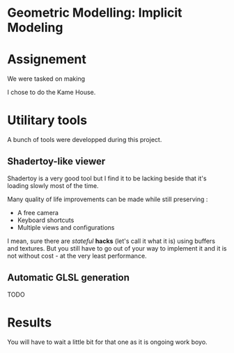 # Geometric Modelling: Implicit Modeling

# Assignement

We were tasked on making

I chose to do the Kame House.

# Utilitary tools

A bunch of tools were developped during this project.

## Shadertoy-like viewer

Shadertoy is a very good tool but I find it to be lacking beside that it's loading slowly most of the time.

Many quality of life improvements can be made while still preserving :
- A free camera
- Keyboard shortcuts
- Multiple views and configurations

I mean, sure there are *stateful* **hacks** (let's call it what it is) using buffers and textures.
But you still have to go out of your way to implement it and it is not without cost - at the very least performance.

## Automatic GLSL generation

TODO

# Results

You will have to wait a little bit for that one as it is ongoing work boyo.
